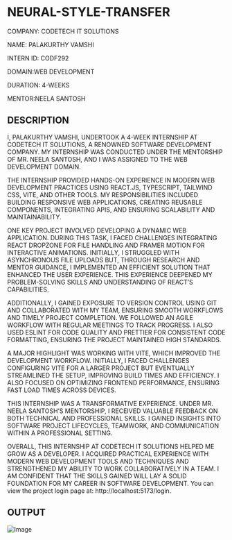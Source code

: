 # NEURAL-STYLE-TRANSFER

COMPANY: CODETECH IT SOLUTIONS

NAME: PALAKURTHY VAMSHI

INTERN ID: CODF292

DOMAIN:WEB DEVELOPMENT

DURATION: 4-WEEKS

MENTOR:NEELA SANTOSH

## DESCRIPTION ##

I, PALAKURTHY VAMSHI, UNDERTOOK A 4-WEEK INTERNSHIP AT CODETECH IT SOLUTIONS, A RENOWNED SOFTWARE DEVELOPMENT COMPANY. MY INTERNSHIP WAS CONDUCTED UNDER THE MENTORSHIP OF MR. NEELA SANTOSH, AND I WAS ASSIGNED TO THE WEB DEVELOPMENT DOMAIN.

THE INTERNSHIP PROVIDED HANDS-ON EXPERIENCE IN MODERN WEB DEVELOPMENT PRACTICES USING REACT.JS, TYPESCRIPT, TAILWIND CSS, VITE, AND OTHER TOOLS. MY RESPONSIBILITIES INCLUDED BUILDING RESPONSIVE WEB APPLICATIONS, CREATING REUSABLE COMPONENTS, INTEGRATING APIS, AND ENSURING SCALABILITY AND MAINTAINABILITY.

ONE KEY PROJECT INVOLVED DEVELOPING A DYNAMIC WEB APPLICATION. DURING THIS TASK, I FACED CHALLENGES INTEGRATING REACT DROPZONE FOR FILE HANDLING AND FRAMER MOTION FOR INTERACTIVE ANIMATIONS. INITIALLY, I STRUGGLED WITH ASYNCHRONOUS FILE UPLOADS BUT, THROUGH RESEARCH AND MENTOR GUIDANCE, I IMPLEMENTED AN EFFICIENT SOLUTION THAT ENHANCED THE USER EXPERIENCE. THIS EXPERIENCE DEEPENED MY PROBLEM-SOLVING SKILLS AND UNDERSTANDING OF REACT’S CAPABILITIES.

ADDITIONALLY, I GAINED EXPOSURE TO VERSION CONTROL USING GIT AND COLLABORATED WITH MY TEAM, ENSURING SMOOTH WORKFLOWS AND TIMELY PROJECT COMPLETION. WE FOLLOWED AN AGILE WORKFLOW WITH REGULAR MEETINGS TO TRACK PROGRESS. I ALSO USED ESLINT FOR CODE QUALITY AND PRETTIER FOR CONSISTENT CODE FORMATTING, ENSURING THE PROJECT MAINTAINED HIGH STANDARDS.

A MAJOR HIGHLIGHT WAS WORKING WITH VITE, WHICH IMPROVED THE DEVELOPMENT WORKFLOW. INITIALLY, I FACED CHALLENGES CONFIGURING VITE FOR A LARGER PROJECT BUT EVENTUALLY STREAMLINED THE SETUP, IMPROVING BUILD TIMES AND EFFICIENCY. I ALSO FOCUSED ON OPTIMIZING FRONTEND PERFORMANCE, ENSURING FAST LOAD TIMES ACROSS DEVICES.

THIS INTERNSHIP WAS A TRANSFORMATIVE EXPERIENCE. UNDER MR. NEELA SANTOSH’S MENTORSHIP, I RECEIVED VALUABLE FEEDBACK ON BOTH TECHNICAL AND PROFESSIONAL SKILLS. I GAINED INSIGHTS INTO SOFTWARE PROJECT LIFECYCLES, TEAMWORK, AND COMMUNICATION WITHIN A PROFESSIONAL SETTING.

OVERALL, THIS INTERNSHIP AT CODETECH IT SOLUTIONS HELPED ME GROW AS A DEVELOPER. I ACQUIRED PRACTICAL EXPERIENCE WITH MODERN WEB DEVELOPMENT TOOLS AND TECHNIQUES AND STRENGTHENED MY ABILITY TO WORK COLLABORATIVELY IN A TEAM. I AM CONFIDENT THAT THE SKILLS GAINED WILL LAY A SOLID FOUNDATION FOR MY CAREER IN SOFTWARE DEVELOPMENT.
You can view the project login page at: http://localhost:5173/login.

## OUTPUT ##

![Image](https://github.com/user-attachments/assets/6aa26fe6-e9e2-4764-87ce-db20cc20f746)
